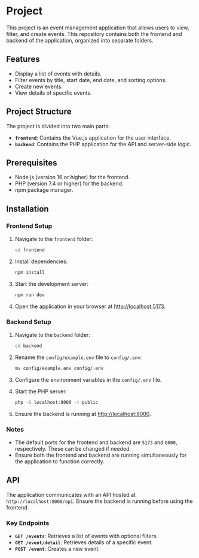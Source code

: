 # Project

This project is an event management application that allows users to view, filter, and create events. This repository contains both the frontend and backend of the application, organized into separate folders.

## Features

- Display a list of events with details.
- Filter events by title, start date, end date, and sorting options.
- Create new events.
- View details of specific events.

## Project Structure

The project is divided into two main parts:

- **`frontend`**: Contains the Vue.js application for the user interface.
- **`backend`**: Contains the PHP application for the API and server-side logic.

## Prerequisites

- Node.js (version 16 or higher) for the frontend.
- PHP (version 7.4 or higher) for the backend.
- npm package manager.

## Installation

### Frontend Setup

1. Navigate to the `frontend` folder:
   ```bash
   cd frontend
   ```

2. Install dependencies:
   ```bash
   npm install
   ```

3. Start the development server:
   ```bash
   npm run dev
   ```

4. Open the application in your browser at [http://localhost:5173](http://localhost:5173).

### Backend Setup

1. Navigate to the `backend` folder:
   ```bash
   cd backend
   ```

2. Rename the `config/example.env` file to `config/.env`:
   ```bash
   mv config/example.env config/.env
   ```

3. Configure the environment variables in the `config/.env` file.

4. Start the PHP server:
   ```bash
   php -S localhost:8000 -t public
   ```

5. Ensure the backend is running at [http://localhost:8000](http://localhost:8000).

### Notes

- The default ports for the frontend and backend are `5173` and `8000`, respectively. These can be changed if needed.
- Ensure both the frontend and backend are running simultaneously for the application to function correctly.

## API

The application communicates with an API hosted at `http://localhost:8000/api`. Ensure the backend is running before using the frontend.

### Key Endpoints

- **`GET /events`**: Retrieves a list of events with optional filters.
- **`GET /event/detail`**: Retrieves details of a specific event.
- **`POST /event`**: Creates a new event.